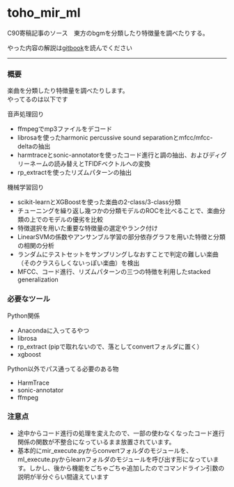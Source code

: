 # toho_mir_ml
C90寄稿記事のソース　東方のbgmを分類したり特徴量を調べたりする。

やった内容の解説は[gitbook](https://www.gitbook.com/book/kodack64/toho_mir_ml)を読んでください

---

### 概要

楽曲を分類したり特徴量を調べたりします。  
やってるのは以下です

音声処理回り
- ffmpegでmp3ファイルをデコード
- librosaを使ったharmonic percussive sound separationとmfcc/mfcc-deltaの抽出
- harmtraceとsonic-annotatorを使ったコード進行と調の抽出、およびディグリーネームの読み替えとTFIDFベクトルへの変換
- rp_extractを使ったリズムパターンの抽出

機械学習回り
- scikit-learnとXGBoostを使った楽曲の2-class/3-class分類
- チューニングを繰り返し幾つかの分類モデルのROCを比べることで、楽曲分類の上でのモデルの優劣を比較
- 特徴選択を用いた重要な特徴量の選定やランク付け
- LinearSVMの係数やアンサンブル学習の部分依存グラフを用いた特徴と分類の相関の分析
- ランダムにテストセットをサンプリングしなおすことで判定の難しい楽曲（そのクラスらしくないっぽい楽曲）を検出
- MFCC、コード進行、リズムパターンの三つの特徴を利用したstacked generalization

### 必要なツール

Python関係  
- Anacondaに入ってるやつ
- librosa
- rp_extract (pipで取れないので、落としてconvertフォルダに置く）
- xgboost

Python以外でパス通ってる必要のある物
- HarmTrace
- sonic-annotator
- ffmpeg

### 注意点

- 途中からコード進行の処理を変えたので、一部の使わなくなったコード進行関係の関数が不整合になっているまま放置されています。
- 基本的にmir_execute.pyからconvertフォルダのモジュールを、ml_execute.pyからlearnフォルダのモジュールを呼び出す形になっています。しかし、後から機能をごちゃごちゃ追加したのでコマンドライン引数の説明が半分ぐらい間違えています
